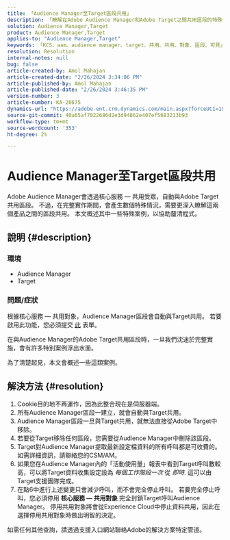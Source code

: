 ```yaml
---
title: 「Audience Manager至Target區段共用」
description: 「瞭解在Adobe Audience Manager和Adobe Target之間共用區段的特殊情況。」
solution: Audience Manager,Target
product: Audience Manager,Target
applies-to: "Audience Manager,Target"
keywords: 「KCS、aam、audience manager、target、共用、共用、對象、區段、可見」
resolution: Resolution
internal-notes: null
bug: false
article-created-by: Amol Mahajan
article-created-date: "2/26/2024 3:34:06 PM"
article-published-by: Amol Mahajan
article-published-date: "2/26/2024 3:46:35 PM"
version-number: 3
article-number: KA-20675
dynamics-url: "https://adobe-ent.crm.dynamics.com/main.aspx?forceUCI=1&pagetype=entityrecord&etn=knowledgearticle&id=6890bc74-bcd4-ee11-9079-6045bd006793"
source-git-commit: 40a65af7022686d2e3d94862e407ef5683213b93
workflow-type: tm+mt
source-wordcount: '353'
ht-degree: 2%

---
```


# Audience Manager至Target區段共用


Adobe Audience Manager會透過核心服務 — 共用受眾，自動與Adobe Target共用區段。 不過，在完整實作期間，會產生數個特殊情況，需要更深入瞭解這兩個產品之間的區段共用。 本文概述其中一些特殊案例，以協助釐清程式。

## 說明 {#description}


### <b>環境</b>

- Audience Manager
- Target


### <b>問題/症狀</b>

根據核心服務 — 共用對象，Audience Manager區段會自動與Target共用。 若要啟用此功能，您必須提交 [此](https://adobe.allegiancetech.com/cgi-bin/qwebcorporate.dll?idx=X8SVES) 表單。

在與Audience Manager的Adobe Target共用區段時，一旦我們沈迷於完整實施，會有許多特別案例浮出水面。

為了清楚起見，本文會概述一些這類案例。


## 解決方法 {#resolution}


1. Cookie目的地不再運作，因為此整合現在是伺服器端。
2. 所有Audience Manager區段一建立，就會自動與Target共用。
3. Audience Manager區段一旦與Target共用，就無法直接從Adobe Target中移除。
4. 若要從Target移除任何區段，您需要從Audience Manager中刪除該區段。
5. Target對Audience Manager提取最新設定檔資料的所有呼叫都是可收費的。 如需詳細資訊，請聯絡您的CSM/AM。
6. 如果您在Audience Manager內的「活動使用量」報表中看到Target呼叫數較高，可以將Target資料收集設定設為 *每個工作階段一次* 從 *即時*. 這可以由Target支援團隊完成。
7. 在點6中進行上述變更只會減少呼叫，而不會完全停止呼叫。 若要完全停止呼叫，您必須停用 <b>核心服務 — 共用對象 </b>完全封鎖Target呼叫Audience Manager。 停用共用對象將會從Experience Cloud中停止資料共用，因此在選擇停用共用對象時做出明智的決定。


如需任何其他查詢，請透過支援入口網站聯絡Adobe的解決方案特定管道。
